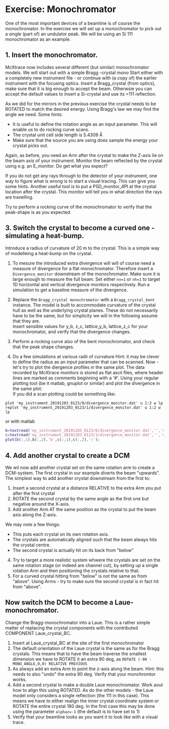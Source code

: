 # Exercise: Monochromator
One of the most important devices of a beamline is of course the monochromator.
In the exercise we will set up a monochromator to pick out a single (part of) an undulator peak.
We will be using an Si 111 monochromator as an example.

## 1. Insert the monochromator.
McXtrace now includes several different (but similar) monochromator models. We will start out with a simple Bragg -crystal mono
Start either with a completely new instrument file - or continue with (a copy of) the earlier instrument with the focusing optics.
Insert a Bragg_crystal (from optics), make sure that it is big enough to accept the beam. Otherwsie you can accept the default values to insert a Si-crystal and use its <hkl>=111 reflection.

As we did for the mirrors in the previous exercise the crystal needs to be ROTATED to match the desired energy. Using Bragg's law we may find the angle we need. Some hints:
- It is useful to define the rotation angle as an input parameter. This will enable us to do rocking curve scans.
- The crystal unit cell side length is 5.4309 Å
- Make sure that the source you are using does sample the energy your crystal picks out.

Again, as before, you need an Arm after the crystal to make the Z-axis lie on the beam axis of your instrument. Monitor the beam reflected by the crystal using e.g. an E_monitor. Do get what you expect?

If you do not get any rays through to the detector of your instrument, one way to figure what is wrong is to start a visual tracing. This can give you some hints. Another useful tool is to put a PSD_monitor_4PI at the crystal location after the crystal. This monitor will tell you in what direction the rays are travelling.

Try to perform a rocking curve of the monochromator to verify that the peak-shape is as you expected.

## 3. Switch the crystal to become a curved one - simulating a heat-bump.
Introduce a radius of curvature of 20 m to the crystal.
This is a simple way of modelleing a heat-bump on the crystal.

1. To mesure the introduced extra divergence will will of course need a measure of divergence for a flat monochromator.
 Therefore insert a ```Divergence_monitor``` downstream of the monochromator. Make sure it is large enough to measure the full beam. Set either ```nv=1``` or ```nh=1``` to target 1D horizontal and vertical divergence monitors respectively. Run a simulation to get a baseline measure of the divergence. 
 
2. Replace the ```Bragg_crystal monochromator``` with a ```Bragg_crystal_bent``` instance. The model is built to accommodate curvature of the crystal hull as well as the underlying crystal planes. These do not necessarily have to be the same, but for simplicity we will in the following assume that they are.  
   Insert sensible values for y_b, z_c, lattice_y_b, lattice_z_c for your monochromator, and verify that the divergence changes.
3. Perform a rocking curve also of the bent monochromator, and check that the peak shape changes.

4. Do a few simulations at various radii of curvature
Hint: it may be clever to define the radius as an input parameter that can be scanned. Now - let's try to plot the diergence profiles in the same plot. The data recorded by McXtrace monitors is stored as flat ascii files, where header lines are marked as comments beginning with a '#'. Using your regular plotting tool (be it matlab, gnuplot or similar) and plot the divergence in the same plot:  
If you did a scan plotting could be something like:
```gnuplot
plot 'my_instrument_20191203_0123/0/divergence_monitor.dat' u 1:2 w lp
replot 'my_instrument_20191203_0123/1/divergence_monitor.dat' u 1:2 w lp
```
or with matlab
```matlab
b=textread('my_instrument_20191203_0123/0/divergence_monitor.dat','','commentstyle','shell');
c=textread('my_instrument_20191203_0123/1/divergence_monitor.dat','','commentstyle','shell');
plot(b(:,1),b(:,2),'b',c(:,1),c(:,2),'r');
```

## 4. Add another crystal to create a DCM
We wil now add another crystal set on the same rotation arm to create a DCM-system.  The first crystal in our example diverts the beam "upwards". The simplest way to add another crystal downstream from the first to:
1. Insert a second crystal at a distance RELATIVE to the extra Arm you put after the first crystal
2. ROTATE the second crystal by the same angle as the first one but negative around the X-axis.
3. Add another Arm AT the same position as the crystal to put the beam axis along the Z-axis.

We may note a few things:
- This puts each crystal on its own rotation axis.
- The crystals are automatically aligned such that the beam always hits the crystal centre.
- The second crystal is actually hit on its back from "below"

4. Try to target a more realistic system whwere the crystals are set on the same rotation stage (or indeed are channel cut), by setting up a single rotation Arm and then positioning the crystals relative to that.
5. For a curved crystal hitting from "below" is not the same as from "above". Using Arms - try to make sure the second crystal is in fact hit from "above".

## Now switch the DCM to become a Laue-monochromator.
Change the Bragg-monochromator into a Laue. This is a rather simple matter of replacing the crystal components with the contributed COMPONENT Laue_crystal_BC.
1. Insert at Laue_crystal_BC at the site of the first monochromator
2. The default orientation of the Laue crystal is the same as for the Bragg crystals. This means that to have the beam traverse the smallest dimension we have to ROTATE it an extra 90 deg, as ```ROTATE (-90 -MONO_ANGLE,0,0) RELATIVE PREVIOUS```
3. As always add an extra Arm to point the z-axis along the beam. Hint: this needs to also "undo" the extra 90 deg. Verify that your monchromtor works.
4. Add a second crystal to make a double Laue monochromator. Work aout how to align this using ROTATED. As do the other models - the Laue model only considers a single reflection (the 111 in this case). This means we have to either realign the inner crystal coordinate system or ROTATE the entire crystal 180 deg. In the first case this may be done using the parameter ```alphaz=-1``` (the default is to have set to 1)
5. Verify that your beamline looks as you want it to look like with a visual trace.
